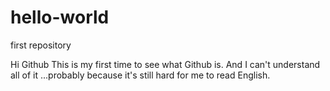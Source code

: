 # hello-world
first repository

Hi Github
This is my first time to see what Github is.
And I can't understand all of it
...probably because it's still hard for me to read English.
